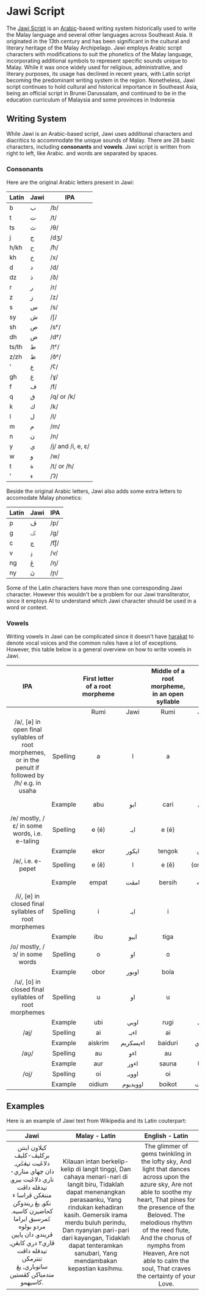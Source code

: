 # Jawi Script

The [Jawi Script](https://en.wikipedia.org/wiki/Jawi_script) is an [Arabic](https://en.wikipedia.org/wiki/Arabic_alphabet)-based writing system historically used to write the Malay language and several other languages across Southeast Asia. It originated in the 13th century and has been significant in the cultural and literary heritage of the Malay Archipelago. Jawi employs Arabic script characters with modifications to suit the phonetics of the Malay language, incorporating additional symbols to represent specific sounds unique to Malay. While it was once widely used for religious, administrative, and literary purposes, its usage has declined in recent years, with Latin script becoming the predominant writing system in the region. Nonetheless, Jawi script continues to hold cultural and historical importance in Southeast Asia, being an official script in Brunei Darussalam, and continued to be in the education curriculum of Malaysia and some provinces in Indonesia

## Writing System
While Jawi is an Arabic-based script, Jawi uses additional characters and diacritics to accommodate the unique sounds of Malay. There are 28 basic characters, including **consonants** and **vowels**. Jawi script is written from right to left, like Arabic. and words are separated by spaces.


### Consonants
Here are the original Arabic letters present in Jawi:

| Latin   | Jawi     | IPA            |
|---------|----------|----------------|
| b       | ب       | /b/            |
| t       | ت       | /t/            |
| ts       | ث       | /θ/            |
| j       | ج       | /dʒ/           |
| h/kh       | ح       | /ħ/            |
| kh       | خ       | /x/            |
| d       | د       | /d/            |
| dz       | ذ       | /ð/            |
| r       | ر       | /r/            |
| z       | ز       | /z/            |
| s       | س       | /s/            |
| sy       | ش       | /ʃ/            |
| sh       | ص       | /sˤ/           |
| dh       | ض       | /dˤ/           |
| ts/th       | ط       | /tˤ/           |
| z/zh       | ظ       | /ðˤ/           |
| '       | ع       | /ʕ/            |
| gh       | غ       | /ɣ/            |
| f       | ف       | /f/            |
| q       | ق       | /q/ or /k/            |
| k       | ك       | /k/            |
| l       | ل       | /l/            |
| m       | م       | /m/            |
| n       | ن       | /n/            |
| y       | ي       | /j/ and /i, e, ɛ/             |
| w       | و       | /w/            |
| t       | ة‎       | /t/ or /h/            |
| '       | ء       | /ʔ/            |

Beside the original Arabic letters, Jawi also adds some extra letters to accomodate Malay phonetics:

| Latin   | Jawi     | IPA            |
|---------|----------|----------------|
| p       | ڤ       | /p/            |
| g       | ݢ       | /g/            |
| c       | چ       | /t͡ʃ/             |
| v       | ۏ‎        | /v/            |
| ng       | ڠ       | /ŋ/            |
| ny       | ڽ‎        | /ɲ/            |

Some of the Latin characters have more than one corresponding Jawi character. However this wouldn't be a problem for our Jawi transliterator, since it employs AI to understand which Jawi character should be used in a word or context.

### Vowels
Writing vowels in Jawi can be complicated since it doesn't have [harakat](https://en.wikipedia.org/wiki/Arabic_diacritics#harakat) to denote vocal voices and the common rules have a lot of exceptions. However, this table below is a general overview on how to write vowels in Jawi.

|                                                  IPA                                                   |           | First letter of a root morpheme  |          | Middle of a root morpheme, in an open syllable  |              | Middle of a root morpheme, in a closed syllable  |                     | Last letter of a root morpheme  |                              |
|:------------------------------------------------------------------------------------------------------:|:---------:|:--------------------------------:|:--------:|:-----------------------------------------------:|:------------:|:------------------------------------------------:|:-------------------:|:-------------------------------:|:----------------------------:|
|                                                                                                        |           |               Rumi               |   Jawi   |                       Rumi                      |     Jawi     |                       Rumi                       |         Jawi        |               Rumi              |             Jawi             |
| /a/, [ə] in open final syllables of root morphemes, or in the penult if followed by /h/ e.g. in usaha  | Spelling  | a                                | ا     | a                                               | ـا        | a                                                | ـا or omitted | a                               | ـا or omitted          |
|                                                                                                        |  Example  | abu                              | ابو      | cari                                            | چاري         | sampan, wang                                     | سمڤن, واڠ           | cuba, hanya                     | چوبا, هاڽ                    |
| /e/ mostly, /ɛ/ in some words, i.e. e-taling                                                           | Spelling  | e (é)                            | ايـ   | e (é)                                           | ـيـ       | e (é)                                            | ـيـ              | e (é)                           | ـي                        |
|                                                                                                        |  Example  | ekor                             | ايکور    | tengok                                          | تيڠوق        | rendang                                          | ريندڠ               | sate                            | ساتي                         |
| /ə/, i.e. e-pepet                                                                                      | Spelling  | e (ĕ)                            | ا     | e (ĕ)                                           | (omitted) | e  (ĕ)                                           | (omitted)        | e (ĕ)                           | ـى, ـا                 |
|                                                                                                        |  Example  | empat                            | امڤت     | bersih                                          | برسيه        | sempit                                           | سمڤيت               | nasionalisme, memetabolismekan  | ناسيوناليسمى, ممتابوليسماکن  |
| /i/, [e] in closed final syllables of root morphemes                                                   | Spelling  | i                                | ايـ   | i                                               | ـيـ       | i                                                | ـيـ              | i                               | ـي                           |
|                                                                                                        |  Example  | ibu                              | ايبو     | tiga                                            | تيݢ          | hampir                                           | همڤير               | kiri                            | کيري                         |
| /o/ mostly, /ɔ/ in some words                                                                          | Spelling  | o                                | او    | o                                               | ـو        | o                                                | ـو               | o                               | ـو                        |
|                                                                                                        |  Example  | obor                             | اوبور    | bola                                            | بولا         | esok                                             | ايسوق               | soto                            | سوتو                         |
| /u/, [o] in closed final syllables of root morphemes                                                   | Spelling  | u                                | او    | u                                               | ـو        | u                                                | ـو               | u                               | ـو                        |
|                                                                                                        |  Example  | ubi                              | اوبي     | rugi                                            | روݢي         | tun                                              | تون                 | biru                            | بيرو                         |
| /ai̯/                                                                                                   | Spelling  | ai                               | اءيـ  | ai                                              | ـايـ         | ai                                               | ـاءيـ               | ai                              | ـاي                          |
|                                                                                                        |  Example  | aiskrim                          | اءيسکريم | baiduri                                         | بايدوري      | sait                                             | ساءيت               | ramai                           | راماي                        |
| /au̯/                                                                                                   | Spelling  | au                               | اءو   | au                                              | ـاو          | au                                               | ـاءو                | au                              | ـاو                          |
|                                                                                                        |  Example  | aur                              | اءور     | sauna                                           | ساونا        | taun                                             | تاءون               | pulau                           | ڤولاو                        |
| /oi̯/                                                                                                   | Spelling  | oi                               | اوويـ    | oi                                              | ـويـ         | oi                                               | ـوءيـ               | oi                              | ـوي                          |
|                                                                                                        |  Example  | oidium                           | اوويديوم | boikot                                          | بويکوت       | eksploit                                         | ايکسڤلوءيت          | sepoi                           | سڤوي                         | 

## Examples

Here is an example of Jawi text from Wikipedia and its Latin couterpart:

|                                                                                                                               Jawi                                                                                                                               |                                                                                                                                                      Malay - Latin                                                                                                                                                      |                                                                                                                                                               English - Latin                                                                                                                                                               |
|:----------------------------------------------------------------------------------------------------------------------------------------------------------------------------------------------------------------------------------------------------------------:|:-----------------------------------------------------------------------------------------------------------------------------------------------------------------------------------------------------------------------------------------------------------------------------------------------------------------------:|:-------------------------------------------------------------------------------------------------------------------------------------------------------------------------------------------------------------------------------------------------------------------------------------------------------------------------------------------:|
| کيلاون اينتن برکليڤ-کليڤ دلاڠيت تيڠݢي⹁  دان چهاي مناري-ناري دلاڠيت بيرو⹁  تيدقله داڤت مننڠکن ڤراسا ء نکو⹁  يڠ ريندوکن کحاضيرن کاسيه.    ݢمرسيق ايراما مردو بولوه ڤريندو⹁  دان ڽاڽين ڤاري٢ دري کايڠن⹁  تيدقله داڤت تنترمکن سانوباري⹁  يڠ مندمباکن کڤستين کاسيهمو.‎ | Kilauan intan berkelip-kelip di langit tinggi,  Dan cahaya menari-nari di langit biru,  Tidaklah dapat menenangkan perasaanku,  Yang rindukan kehadiran kasih.    Gemersik irama merdu buluh perindu,  Dan nyanyian pari-pari dari kayangan,  Tidaklah dapat tenteramkan sanubari,  Yang mendambakan kepastian kasihmu. | The glimmer of gems twinkling in the lofty sky,  And light that dances across upon the azure sky,  Are not able to soothe my heart,  That pines for the presence of the Beloved.    The melodious rhythm of the reed flute,  And the chorus of nymphs from Heaven,  Are not able to calm the soul,  That craves the certainty of your Love. |
